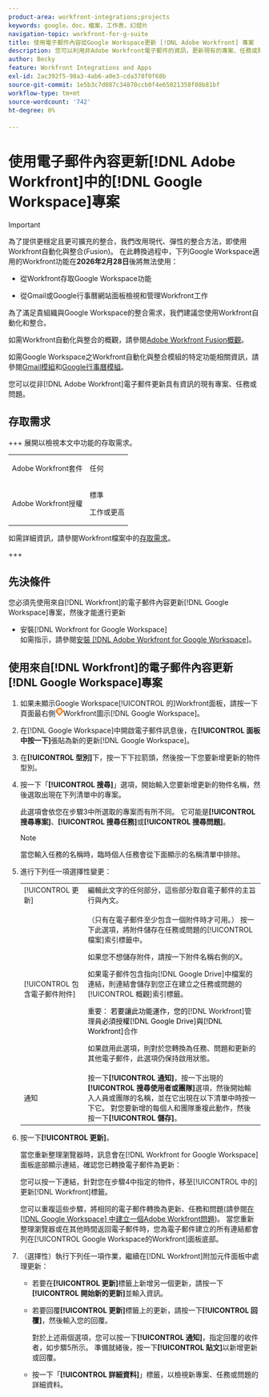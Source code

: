 ```yaml
---
product-area: workfront-integrations;projects
keywords: google，doc，檔案，工作表，幻燈片
navigation-topic: workfront-for-g-suite
title: 使用電子郵件內容從Google Workspace更新 [!DNL Adobe Workfront] 專案
description: 您可以利用非Adobe Workfront電子郵件的資訊，更新現有的專案、任務或問題。
author: Becky
feature: Workfront Integrations and Apps
exl-id: 2ac392f5-98a3-4ab6-a0e3-cda378f0f68b
source-git-commit: 1e5b3c7d087c34870ccb0f4e65021358f08b81bf
workflow-type: tm+mt
source-wordcount: '742'
ht-degree: 0%

---
```


# 使用電子郵件內容更新[!DNL Adobe Workfront]中的[!DNL Google Workspace]專案

>[!IMPORTANT]
>
>為了提供更穩定且更可擴充的整合，我們改用現代、彈性的整合方法，即使用Workfront自動化與整合(Fusion)。 在此轉換過程中，下列Google Workspace適用的Workfront功能在&#x200B;**2026年2月28日**&#x200B;後將無法使用：
>
>* 從Workfront存取Google Workspace功能
>
>* 從Gmail或Google行事曆網站面板檢視和管理Workfront工作
>
>為了滿足貴組織與Google Workspace的整合需求，我們建議您使用Workfront自動化和整合。
>
>如需Workfront自動化與整合的概觀，請參閱[Adobe Workfront Fusion概觀](https://experienceleague.adobe.com/zh-hant/docs/workfront-fusion/using/get-started-with-fusion/understand-workfront-fusion/workfront-fusion-overview)。
>
>如需Google Workspace之Workfront自動化與整合模組的特定功能相關資訊，請參閱[Gmail模組](https://experienceleague.adobe.com/zh-hant/docs/workfront-fusion/using/references/apps-and-their-modules/third-party-app-connectors/gmail-modules)和[Google行事曆模組](https://experienceleague.adobe.com/zh-hant/docs/workfront-fusion/using/references/apps-and-their-modules/third-party-app-connectors/google-calendar-modules)。

您可以從非[!DNL Adobe Workfront]電子郵件更新具有資訊的現有專案、任務或問題。

## 存取需求

+++ 展開以檢視本文中功能的存取需求。

<table style="table-layout:auto"> 
 <col> 
 <col> 
 <tbody> 
  <tr> 
   <td role="rowheader">Adobe Workfront套件</td> 
   <td> <p>任何</p> </td> 
  </tr> 
  <tr> 
   <td role="rowheader">Adobe Workfront授權</td> 
   <td> <p>標準</p><p>工作或更高</p>
  </tr> 
 </tbody> 
</table>

如需詳細資訊，請參閱Workfront檔案中的[存取需求](/help/quicksilver/administration-and-setup/add-users/access-levels-and-object-permissions/access-level-requirements-in-documentation.md)。

+++

## 先決條件

您必須先使用來自[!DNL Workfront]的電子郵件內容更新[!DNL Google Workspace]專案，然後才能進行更新

* 安裝[!DNL Workfront for Google Workspace]\
   如需指示，請參閱[安裝 [!DNL Adobe Workfront for Google Workspace]](../../workfront-integrations-and-apps/workfront-for-g-suite/install-workfront-for-gsuite.md)。

## 使用來自[!DNL Workfront]的電子郵件內容更新[!DNL Google Workspace]專案

1. 如果未顯示Google Workspace[!UICONTROL 的]Workfront面板，請按一下頁面最右側![附加元件側邊欄中的Workfront圖示](assets/wf-lion-icon.png)Workfront圖示[!DNL Google Workspace]。
1. 在[!DNL Google Workspace]中開啟電子郵件訊息後，在&#x200B;**[!UICONTROL 面板中按一下]**&#x200B;張貼為新的更新[!DNL Google Workspace]。
1. 在&#x200B;**[!UICONTROL 型別]**&#x200B;下，按一下下拉箭頭，然後按一下您要新增更新的物件型別。
1. 按一下「**[!UICONTROL 搜尋]**」選項，開始輸入您要新增更新的物件名稱，然後選取出現在下列清單中的專案。

   此選項會依您在步驟3中所選取的專案而有所不同。 它可能是&#x200B;**[!UICONTROL 搜尋專案]**、**[!UICONTROL 搜尋任務]**&#x200B;或&#x200B;**[!UICONTROL 搜尋問題]**。

   >[!NOTE]
   >
   >當您輸入任務的名稱時，臨時個人任務會從下面顯示的名稱清單中排除。

1. 進行下列任一項選擇性變更：

   <table style="table-layout:auto"> 
    <col> 
    <col> 
    <tbody> 
     <tr> 
      <td role="rowheader">[!UICONTROL 更新]</td> 
      <td>編輯此文字的任何部分，這些部分取自電子郵件的主旨行與內文。</td> 
     </tr> 
     <tr data-mc-conditions=""> 
      <td role="rowheader">[!UICONTROL 包含電子郵件附件]</td> 
      <td><p>（只有在電子郵件至少包含一個附件時才可用。） 按一下此選項，將附件儲存在任務或問題的[!UICONTROL 檔案]索引標籤中。 </p><p>如果您不想儲存附件，請按一下附件名稱右側的X。 </p><p>如果電子郵件包含指向[!DNL Google Drive]中檔案的連結，則連結會儲存到您正在建立之任務或問題的[!UICONTROL 概觀]索引標籤。 </p><p>重要： <span style="color: #ff1493;"><span style="color: #000000;">若要讓此功能運作，您的</span></span>[!DNL Workfront]管理員<span style="color: #ff1493;"><span style="color: #000000;">必須授權[!DNL Google Drive]與[!DNL Workfront]</span></span>合作</p>
      <p>如果啟用此選項，則對於您轉換為任務、問題和更新的其他電子郵件，此選項仍保持啟用狀態。</p></td> 
     </tr> 
     <tr data-mc-conditions=""> 
      <td role="rowheader">通知</td> 
      <td>按一下<strong>[!UICONTROL 通知]</strong>，按一下出現的<strong>[!UICONTROL 搜尋使用者或團隊]</strong>選項，然後開始輸入人員或團隊的名稱，並在它出現在以下清單中時按一下它。 對您要新增的每個人和團隊重複此動作，然後按一下<strong>[!UICONTROL 儲存]</strong>。</td> 
     </tr> 
    </tbody> 
   </table>

1. 按一下&#x200B;**[!UICONTROL 更新]**。

   當您重新整理瀏覽器時，訊息會在[!DNL Workfront for Google Workspace]面板底部顯示連結，確認您已轉換電子郵件為更新：

   您可以按一下連結，針對您在步驟4中指定的物件，移至[!UICONTROL 中的]更新[!DNL Workfront]標籤。

   您可以重複這些步驟，將相同的電子郵件轉換為更新、任務和問題(請參閱[在 [!DNL Google Workspace] 中建立一個Adobe Workfront問題](../../workfront-integrations-and-apps/workfront-for-g-suite/create-wf-issue-in-g-suite-using-email-content.md))。 當您重新整理瀏覽器或在其他時間返回電子郵件時，您為電子郵件建立的所有連結都會列在[!UICONTROL Google Workspace的Workfront]面板底部。

1. （選擇性）執行下列任一項作業，繼續在[!DNL Workfront]附加元件面板中處理更新：

   * 若要在&#x200B;**[!UICONTROL 更新]**&#x200B;標籤上新增另一個更新，請按一下&#x200B;**[!UICONTROL 開始新的更新]**&#x200B;並輸入資訊。

   * 若要回覆&#x200B;**[!UICONTROL 更新]**&#x200B;標籤上的更新，請按一下&#x200B;**[!UICONTROL 回覆]**，然後輸入您的回覆。

     對於上述兩個選項，您可以按一下&#x200B;**[!UICONTROL 通知]**，指定回覆的收件者，如步驟5所示。 準備就緒後，按一下&#x200B;**[!UICONTROL 貼文]**&#x200B;以新增更新或回覆。

   * 按一下「**[!UICONTROL 詳細資料]**」標籤，以檢視新專案、任務或問題的詳細資料。
